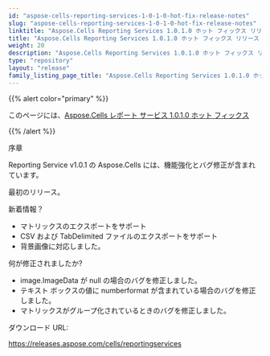 ```yaml
---
id: "aspose-cells-reporting-services-1-0-1-0-hot-fix-release-notes"
slug: "aspose-cells-reporting-services-1-0-1-0-hot-fix-release-notes"
linktitle: "Aspose.Cells Reporting Services 1.0.1.0 ホット フィックス リリース ノート"
title: "Aspose.Cells Reporting Services 1.0.1.0 ホット フィックス リリース ノート"
weight: 20
description: "Aspose.Cells Reporting Services 1.0.1.0 ホット フィックス リリース ノート – the latest updates and fixes."
type: "repository"
layout: "release"
family_listing_page_title: "Aspose.Cells Reporting Services 1.0.1.0 ホット フィックス リリース ノート"
---
```

{{% alert color="primary" %}} 

このページには、[Aspose.Cells レポート サービス 1.0.1.0 ホット フィックス](https://releases.aspose.com/cells/reportingservices/new-releases/aspose.cells-reporting-services-1.0.1.0-hot-fix/)

{{% /alert %}} 

序章

Reporting Service v1.0.1 の Aspose.Cells には、機能強化とバグ修正が含まれています。

最初のリリース。

新着情報？

- マトリックスのエクスポートをサポート
- CSV および TabDelimited ファイルのエクスポートをサポート
- 背景画像に対応しました。

何が修正されましたか?

- image.ImageData が null の場合のバグを修正しました。
- テキスト ボックスの値に numberformat が含まれている場合のバグを修正しました。
- マトリックスがグループ化されているときのバグを修正しました。

ダウンロード URL:

<https://releases.aspose.com/cells/reportingservices>

